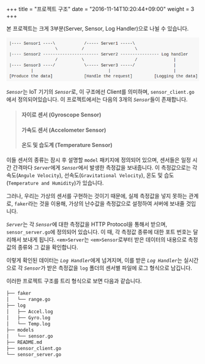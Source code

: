 +++
title = "프로젝트 구조"
date = "2016-11-14T10:20:44+09:00"
weight = 3
+++

본 프로젝트는 크게 3부분(Server, Sensor, Log Handler)으로 나뉠 수 있습니다.

![Alt project_structure](/img/project_structure.png)

<em>```Sensor```</em>는 IoT 기기의 <em>```Sensor```</em>로, 이 구조에선 Client를 의미하며, ```sensor_client.go```에서 정의되어있습니다. 이 프로젝트에서는 다음의 3개의 <em>```Sensor```</em>들이 존재합니다.

> #### **자이로 센서 (Gyroscope Sensor)**
> #### **가속도 센서 (Accelometer Sensor)**
> #### **온도 및 습도계 (Temperature Sensor)**

 이들 센서의 종류는 잠시 후 설명할 ```model``` 패키지에 정의되어 있으며, 센서들은 일정 시간 간격마다 <em>```Server```</em>에게 <em>```Sensor```</em>에서 발생한 측정값을 보내줍니다. 이 측정값으로는 각속도(```Angule Velocity```), 선속도(```Gravitational Velocity```), 온도 및 습도(```Temperature and Humidity```)가 있습니다.

 그러나, 우리는 가상의 센서를 구현하는 것이기 때문에, 실제 측정값을 넣지 못하는 관계로, ```faker```라는 것을 이용해, 가상의 난수값을 측정값으로 설정하여 서버에 보내줄 것입니다.

 <em>```Server```</em>는 각 <em>```Sensor```</em>에 대한 측정값을 HTTP Protocol을 통해서 받으며, ```sensor_server.go```에 정의되어 있습니다. 이 때, 각 측정값 종류에 대한 포트 번호는 달리해서 보내게 됩니다. ```<em>Server```</em>는 ```<em>Sensor```</em>로부터 받은 데이터의 내용으로 측정값의 종류와 그 값을 확인합니다.

 이렇게 확인된 데이터는 <em>```Log Handler```</em>에게 넘겨지며, 이를 받은 <em>```Log Handler```</em>는 실시간으로 각 <em>```Sensor```</em>가 받은 측정값을 ```log``` 폴더의 센서별 파일에 로그 형식으로 남깁니다.

 이러한 프로젝트 구조를 트리 형식으로 보면 다음과 같습니다.

```
├── faker
│   └── range.go
├── log
│   ├── Accel.log
│   ├── Gyro.log
│   └── Temp.log
├── models
│   └── sensor.go
├── README.md
├── sensor_client.go
└── sensor_server.go
```